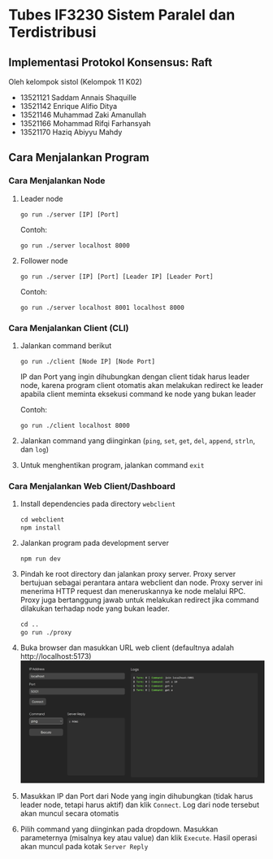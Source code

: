 # Tubes IF3230 Sistem Paralel dan Terdistribusi

## Implementasi Protokol Konsensus: Raft

Oleh kelompok sistol (Kelompok 11 K02)

-   13521121 Saddam Annais Shaquille
-   13521142 Enrique Alifio Ditya
-   13521146 Muhammad Zaki Amanullah
-   13521166 Mohammad Rifqi Farhansyah
-   13521170 Haziq Abiyyu Mahdy

## Cara Menjalankan Program

### Cara Menjalankan Node

1. Leader node

    ```
    go run ./server [IP] [Port]
    ```

    Contoh:

    ```
    go run ./server localhost 8000
    ```

2. Follower node

    ```
    go run ./server [IP] [Port] [Leader IP] [Leader Port]
    ```

    Contoh:

    ```
    go run ./server localhost 8001 localhost 8000
    ```

### Cara Menjalankan Client (CLI)

1. Jalankan command berikut

    ```
    go run ./client [Node IP] [Node Port]
    ```

    IP dan Port yang ingin dihubungkan dengan client tidak harus leader node, karena program client otomatis akan melakukan redirect ke leader apabila client meminta eksekusi command ke node yang bukan leader

    Contoh:

    ```
    go run ./client localhost 8000
    ```

2. Jalankan command yang diinginkan (`ping`, `set`, `get`, `del`, `append`, `strln`, dan `log`)
3. Untuk menghentikan program, jalankan command `exit`

### Cara Menjalankan Web Client/Dashboard

1. Install dependencies pada directory `webclient`

    ```
    cd webclient
    npm install
    ```

2. Jalankan program pada development server

    ```
    npm run dev
    ```

3. Pindah ke root directory dan jalankan proxy server. Proxy server bertujuan sebagai perantara antara webclient dan node. Proxy server ini menerima HTTP request dan meneruskannya ke node melalui RPC. Proxy juga bertanggung jawab untuk melakukan redirect jika command dilakukan terhadap node yang bukan leader.

    ```
    cd ..
    go run ./proxy
    ```

4. Buka browser dan masukkan URL web client (defaultnya adalah http://localhost:5173)
   ![](./img/screenshot.jpg)

5. Masukkan IP dan Port dari Node yang ingin dihubungkan (tidak harus leader node, tetapi harus aktif) dan klik `Connect`. Log dari node tersebut akan muncul secara otomatis

6. Pilih command yang diinginkan pada dropdown. Masukkan parameternya (misalnya key atau value) dan klik `Execute`. Hasil operasi akan muncul pada kotak `Server Reply`
